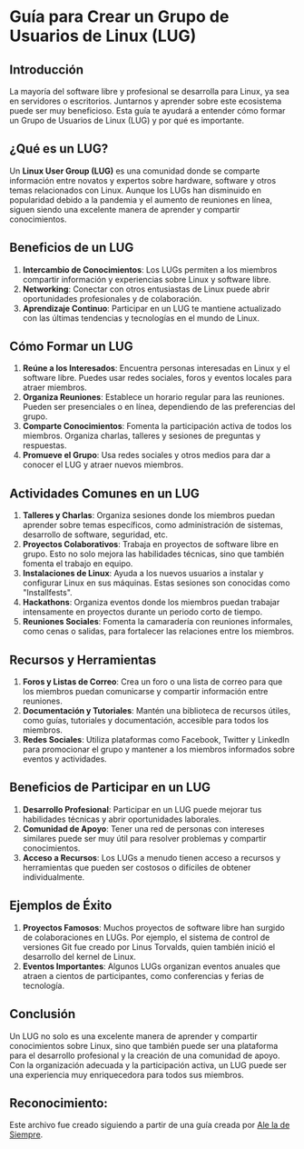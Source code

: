 ﻿# Guía para Crear un Grupo de Usuarios de Linux (LUG)

## Introducción

La mayoría del software libre y profesional se desarrolla para Linux, ya sea en servidores o escritorios. Juntarnos y aprender sobre este ecosistema puede ser muy beneficioso. Esta guía te ayudará a entender cómo formar un Grupo de Usuarios de Linux (LUG) y por qué es importante.

## ¿Qué es un LUG?

Un **Linux User Group (LUG)** es una comunidad donde se comparte información entre novatos y expertos sobre hardware, software y otros temas relacionados con Linux. Aunque los LUGs han disminuido en popularidad debido a la pandemia y el aumento de reuniones en línea, siguen siendo una excelente manera de aprender y compartir conocimientos.

## Beneficios de un LUG

1. **Intercambio de Conocimientos**: Los LUGs permiten a los miembros compartir información y experiencias sobre Linux y software libre.
2. **Networking**: Conectar con otros entusiastas de Linux puede abrir oportunidades profesionales y de colaboración.
3. **Aprendizaje Continuo**: Participar en un LUG te mantiene actualizado con las últimas tendencias y tecnologías en el mundo de Linux.

## Cómo Formar un LUG

1. **Reúne a los Interesados**: Encuentra personas interesadas en Linux y el software libre. Puedes usar redes sociales, foros y eventos locales para atraer miembros.
2. **Organiza Reuniones**: Establece un horario regular para las reuniones. Pueden ser presenciales o en línea, dependiendo de las preferencias del grupo.
3. **Comparte Conocimientos**: Fomenta la participación activa de todos los miembros. Organiza charlas, talleres y sesiones de preguntas y respuestas.
4. **Promueve el Grupo**: Usa redes sociales y otros medios para dar a conocer el LUG y atraer nuevos miembros.

## Actividades Comunes en un LUG

1. **Talleres y Charlas**: Organiza sesiones donde los miembros puedan aprender sobre temas específicos, como administración de sistemas, desarrollo de software, seguridad, etc.
2. **Proyectos Colaborativos**: Trabaja en proyectos de software libre en grupo. Esto no solo mejora las habilidades técnicas, sino que también fomenta el trabajo en equipo.
3. **Instalaciones de Linux**: Ayuda a los nuevos usuarios a instalar y configurar Linux en sus máquinas. Estas sesiones son conocidas como "Installfests".
4. **Hackathons**: Organiza eventos donde los miembros puedan trabajar intensamente en proyectos durante un periodo corto de tiempo.
5. **Reuniones Sociales**: Fomenta la camaradería con reuniones informales, como cenas o salidas, para fortalecer las relaciones entre los miembros.

## Recursos y Herramientas

1. **Foros y Listas de Correo**: Crea un foro o una lista de correo para que los miembros puedan comunicarse y compartir información entre reuniones.
2. **Documentación y Tutoriales**: Mantén una biblioteca de recursos útiles, como guías, tutoriales y documentación, accesible para todos los miembros.
3. **Redes Sociales**: Utiliza plataformas como Facebook, Twitter y LinkedIn para promocionar el grupo y mantener a los miembros informados sobre eventos y actividades.

## Beneficios de Participar en un LUG

1. **Desarrollo Profesional**: Participar en un LUG puede mejorar tus habilidades técnicas y abrir oportunidades laborales.
2. **Comunidad de Apoyo**: Tener una red de personas con intereses similares puede ser muy útil para resolver problemas y compartir conocimientos.
3. **Acceso a Recursos**: Los LUGs a menudo tienen acceso a recursos y herramientas que pueden ser costosos o difíciles de obtener individualmente.

## Ejemplos de Éxito

1. **Proyectos Famosos**: Muchos proyectos de software libre han surgido de colaboraciones en LUGs. Por ejemplo, el sistema de control de versiones Git fue creado por Linus Torvalds, quien también inició el desarrollo del kernel de Linux.
2. **Eventos Importantes**: Algunos LUGs organizan eventos anuales que atraen a cientos de participantes, como conferencias y ferias de tecnología.

## Conclusión

Un LUG no solo es una excelente manera de aprender y compartir conocimientos sobre Linux, sino que también puede ser una plataforma para el desarrollo profesional y la creación de una comunidad de apoyo. Con la organización adecuada y la participación activa, un LUG puede ser una experiencia muy enriquecedora para todos sus miembros.

## Reconocimiento:
Este archivo fue creado siguiendo a partir de una guía creada por [Ale la de Siempre](https://github.com/laaledesiempre).

